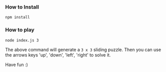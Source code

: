 ### How to Install
```
npm install
```

### How to play
```
node index.js 3
```

The above command will generate a `3 x 3` sliding puzzle. Then you can use the arrows keys 'up', 'down', 'left', 'right' to solve it.

Have fun :)
